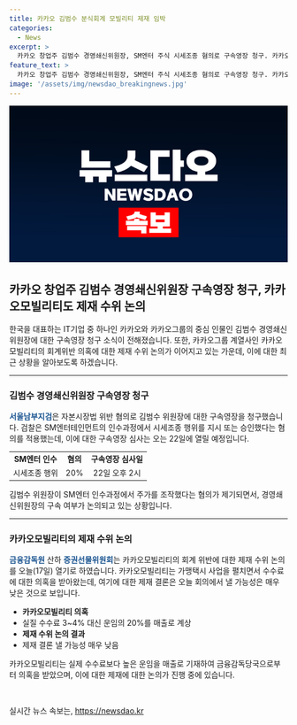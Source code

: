 ```yaml
---
title: 카카오 김범수 분식회계 모빌리티 제재 임박
categories:
  - News
excerpt: >
  카카오 창업주 김범수 경영쇄신위원장, SM엔터 주식 시세조종 혐의로 구속영장 청구. 카카오 내부 초긴장 상태. 김범수 위원장 결정 다음 주. 카카오모빌리티 분식회계 의혹 제재 결과 기다려. SBS Biz 김한나 기자. [자세히보기]
feature_text: >
  카카오 창업주 김범수 경영쇄신위원장, SM엔터 주식 시세조종 혐의로 구속영장 청구. 카카오 내부 초긴장 상태. 김범수 위원장 결정 다음 주. 카카오모빌리티 분식회계 의혹 제재 결과 기다려. SBS Biz 김한나 기자. [자세히보기]
image: '/assets/img/newsdao_breakingnews.jpg'
---
```


<p><img src="/assets/img/newsdao_breakingnews.jpg" alt="implanttips 속보" /></p>

<h2 data-ke-size="size26">카카오 창업주 김범수 경영쇄신위원장 구속영장 청구, 카카오모빌리티도 제재 수위 논의</h2>

<p data-ke-size="size16">한국을 대표하는 IT기업 중 하나인 카카오와 카카오그룹의 중심 인물인 김범수 경영쇄신위원장에 대한 구속영장 청구 소식이 전해졌습니다. 또한, 카카오그룹 계열사인 카카오모빌리티의 회계위반 의혹에 대한 제재 수위 논의가 이어지고 있는 가운데, 이에 대한 최근 상황을 알아보도록 하겠습니다.</p>

<hr>

<h3 data-ke-size="size24">김범수 경영쇄신위원장 구속영장 청구</h3>

<p data-ke-size="size16"><b><span style="color: #1a5490;">서울남부지검</span></b>은 자본시장법 위반 혐의로 김범수 위원장에 대한 구속영장을 청구했습니다. 검찰은 SM엔터테인먼트의 인수과정에서 시세조종 행위를 지시 또는 승인했다는 혐의를 적용했는데, 이에 대한 구속영장 심사는 오는 22일에 열릴 예정입니다.</p>

<table>
  <tr>
    <td style="text-align: center; height: 17px;"><b>SM엔터 인수</b></td>
    <td style="text-align: center; height: 17px;"><b>혐의</b></td>
    <td style="text-align: center; height: 17px;"><b>구속영장 심사일</b></td>
  </tr>
  <tr>
    <td style="text-align: center; height: 17px;">시세조종 행위</td>
    <td style="text-align: center; height: 17px;">20%</td>
    <td style="text-align: center; height: 17px;">22일 오후 2시</td>
  </tr>
</table>

<p data-ke-size="size16">김범수 위원장이 SM엔터 인수과정에서 주가를 조작했다는 혐의가 제기되면서, 경영쇄신위원장의 구속 여부가 논의되고 있는 상황입니다.</p>

<hr>

<h3 data-ke-size="size24">카카오모빌리티의 제재 수위 논의</h3>

<p data-ke-size="size16"><b><span style="color: #1a5490;">금융감독원</span></b> 산하 <b><span style="color: #1a5490;">증권선물위원회</span></b>는 카카오모빌리티의 회계 위반에 대한 제재 수위 논의를 오늘(17일) 열기로 하였습니다. 카카오모빌리티는 가맹택시 사업을 펼치면서 수수료에 대한 의혹을 받아왔는데, 여기에 대한 제재 결론은 오늘 회의에서 낼 가능성은 매우 낮은 것으로 보입니다.</p>

<ul>
  <li><b>카카오모빌리티 의혹</b></li>
  <li>실질 수수료 3~4% 대신 운임의 20%를 매출로 계상</li>
  <li><b>제재 수위 논의 결과</b></li>
  <li>제재 결론 낼 가능성 매우 낮음</li>
</ul>

<p data-ke-size="size16">카카오모빌리티는 실제 수수료보다 높은 운임을 매출로 기재하여 금융감독당국으로부터 의혹을 받았으며, 이에 대한 제재에 대한 논의가 진행 중에 있습니다.</p>

<p data-ke-size="size16">&nbsp;</p>
실시간 뉴스 속보는, <a href="https://newsdao.kr" rel="dofollow">https://newsdao.kr</a>


